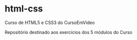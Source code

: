 # html-css
 Curso de HTML5 e CSS3 do CursoEmVideo

 Repositório destinado aos exercicios dos 5 módulos do Curso
